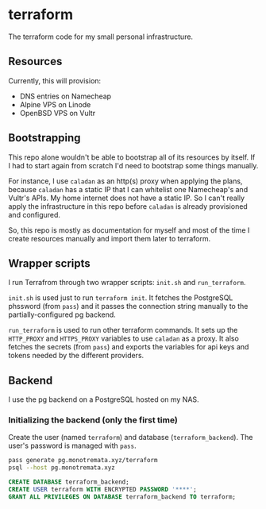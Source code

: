 # terraform

The terraform code for my small personal infrastructure.

## Resources

Currently, this will provision:
* DNS entries on Namecheap
* Alpine VPS on Linode
* OpenBSD VPS on Vultr

## Bootstrapping

This repo alone wouldn't be able to bootstrap all of its resources by itself.
If I had to start again from scratch I'd need to bootstrap some things
manually.

For instance, I use `caladan` as an http(s) proxy when applying the plans,
because `caladan` has a static IP that I can whitelist one Namecheap's and
Vultr's APIs.
My home internet does not have a static IP.
So I can't really apply the infrastructure in this repo before `caladan` is
already provisioned and configured.

So, this repo is mostly as documentation for myself and most of the time I
create resources manually and import them later to terraform.

## Wrapper scripts

I run Terrafrom through two wrapper scripts: `init.sh` and `run_terraform`.

`init.sh` is used just to run `terraform init`. It fetches the PostgreSQL
phssword (from `pass`) and it passes the connection string manually to the
partially-configured pg backend.

`run_terraform` is used to run other terraform commands. It sets up the
`HTTP_PROXY` and `HTTPS_PROXY` variables to use `caladan` as a proxy. It also
fetches the secrets (from `pass`) and exports the variables for api keys and
tokens needed by the different providers.

## Backend

I use the pg backend on a PostgreSQL hosted on my NAS.

### Initializing the backend (only the first time)

Create the user (named `terraform`) and database (`terraform_backend`). The
user's password is managed with `pass`.

```sh
pass generate pg.monotremata.xyz/terraform
psql --host pg.monotremata.xyz
```

```sql
CREATE DATABASE terraform_backend;
CREATE USER terraform WITH ENCRYPTED PASSWORD '****';
GRANT ALL PRIVILEGES ON DATABASE terraform_backend TO terraform;
```
